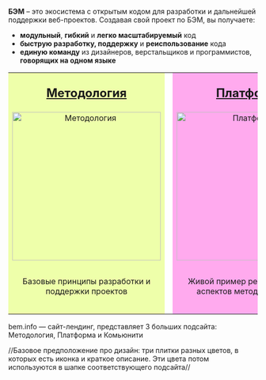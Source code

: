 **БЭМ** – это экосистема с открытым кодом для разработки и дальнейшей поддержки веб-проектов. Создавая свой проект по БЭМ, вы получаете:

* **модульный**, **гибкий** и **легко масштабируемый** код
* **быструю разработку, поддержку** и **реиспользование** кода
* **единую команду** из дизайнеров, верстальщиков и программистов, **говорящих на одном языке**

<table width="100%">
<tr>
    <td style="background: #efa">
        <h2 style="margin: 1em auto; text-align: center"><a href="https://github.com/innabelaya/bem-info-prototype/blob/master/benimfo_index/Methodolody/beminfo_methodology.md">Методология</a></h2>
        <p style="margin-bottom: 2em; text-align: center"><img width="300" height="300" src="http://merit.com.au/Content/Images/Solutions/CRM/crm_workflow.jpg" alt="Методология"/></p>
        <p style="margin-bottom: 2em; text-align: center">Базовые принципы разработки и поддержки проектов</p>
    </td>
    <td style="background: #fff; width: 30px"></td>
    <td style="background: #fae">
        <h2 style="margin: 1em auto; text-align: center"><a href="https://github.com/innabelaya/bem-info-prototype/blob/master/benimfo_index/Platform/beminfo_platform.md">Платформа</a></h2>
        <p style="margin-bottom: 2em; text-align: center"><img width="300" height="300" src="http://www.zr.ru/site-thumb/source/2014/01/no_copyright_renault-nissan-common-module-family-628.jpg" alt="Платформа"/></p>
        <p style="margin-bottom: 2em; text-align: center">Живой пример реализации всех аспектов методологии БЭМ</p>
    </td>
    <td style="background: #fff; width: 30px"></td>
    <td style="background: #ced">
        <h2 style="margin: 1em auto; text-align: center"><a href="https://github.com/innabelaya/bem-info-prototype/blob/master/benimfo_index/Community/beminfo_community.md">Сообщество</a></h2>
        <p style="margin-bottom: 2em; text-align: center"><img width="300" height="300" src="http://helpincreditcrash.umi.ru/images/cms/data/soob.jpg" alt="Сообщество"/></p>
        <p style="margin-bottom: 2em; text-align: center">Все о жизни БЭМ изнутри и снаружи</p>
    </td>
</tr>
</table>

bem.info — сайт-лендинг, представляет 3 больших подсайта: Методология, Платформа и Комьюнити

//Базовое предположение про дизайн: три плитки разных цветов, в которых есть иконка и краткое описание. Эти цвета потом используются в шапке соответствующего подсайта//
